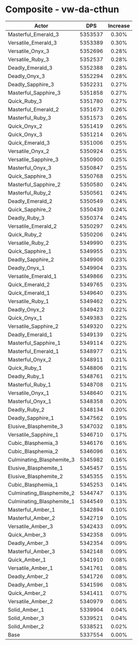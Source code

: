 # Composite - vw-da-cthun
| Actor | DPS | Increase |
|---|:---:|:---:|
|Masterful_Emerald_3|5353537|0.30%|
|Versatile_Emerald_3|5353389|0.30%|
|Versatile_Onyx_3|5352696|0.28%|
|Versatile_Ruby_3|5352537|0.28%|
|Deadly_Emerald_3|5352388|0.28%|
|Deadly_Onyx_3|5352294|0.28%|
|Deadly_Sapphire_3|5352231|0.27%|
|Masterful_Sapphire_3|5351858|0.27%|
|Quick_Ruby_3|5351780|0.27%|
|Masterful_Emerald_2|5351673|0.26%|
|Masterful_Ruby_3|5351573|0.26%|
|Quick_Onyx_2|5351419|0.26%|
|Quick_Onyx_3|5351214|0.26%|
|Quick_Emerald_3|5351006|0.25%|
|Versatile_Onyx_2|5350924|0.25%|
|Versatile_Sapphire_3|5350900|0.25%|
|Masterful_Onyx_3|5350847|0.25%|
|Quick_Sapphire_3|5350768|0.25%|
|Masterful_Sapphire_2|5350580|0.24%|
|Masterful_Ruby_2|5350561|0.24%|
|Deadly_Emerald_2|5350549|0.24%|
|Quick_Sapphire_2|5350439|0.24%|
|Deadly_Ruby_3|5350374|0.24%|
|Versatile_Emerald_2|5350297|0.24%|
|Quick_Ruby_2|5350206|0.24%|
|Versatile_Ruby_2|5349990|0.23%|
|Quick_Sapphire_1|5349955|0.23%|
|Deadly_Sapphire_2|5349906|0.23%|
|Deadly_Onyx_1|5349904|0.23%|
|Versatile_Emerald_1|5349866|0.23%|
|Quick_Emerald_2|5349765|0.23%|
|Quick_Emerald_1|5349640|0.23%|
|Versatile_Ruby_1|5349462|0.22%|
|Deadly_Onyx_2|5349423|0.22%|
|Quick_Onyx_1|5349383|0.22%|
|Versatile_Sapphire_2|5349320|0.22%|
|Deadly_Emerald_1|5349139|0.22%|
|Masterful_Sapphire_1|5349114|0.22%|
|Masterful_Emerald_1|5348977|0.21%|
|Masterful_Onyx_2|5348911|0.21%|
|Quick_Ruby_1|5348806|0.21%|
|Deadly_Ruby_1|5348761|0.21%|
|Masterful_Ruby_1|5348708|0.21%|
|Versatile_Onyx_1|5348640|0.21%|
|Masterful_Onyx_1|5348358|0.20%|
|Deadly_Ruby_2|5348134|0.20%|
|Deadly_Sapphire_1|5347562|0.19%|
|Elusive_Blasphemite_3|5347032|0.18%|
|Versatile_Sapphire_1|5346710|0.17%|
|Cubic_Blasphemia_3|5346176|0.16%|
|Cubic_Blasphemia_2|5346096|0.16%|
|Culminating_Blasphemite_3|5345982|0.16%|
|Elusive_Blasphemite_1|5345457|0.15%|
|Elusive_Blasphemite_2|5345355|0.15%|
|Cubic_Blasphemia_1|5345253|0.14%|
|Culminating_Blasphemite_2|5344747|0.13%|
|Culminating_Blasphemite_1|5344549|0.13%|
|Masterful_Amber_1|5342894|0.10%|
|Masterful_Amber_2|5342719|0.10%|
|Versatile_Amber_3|5342433|0.09%|
|Quick_Amber_3|5342358|0.09%|
|Deadly_Amber_3|5342354|0.09%|
|Masterful_Amber_3|5342148|0.09%|
|Quick_Amber_1|5341910|0.08%|
|Versatile_Amber_1|5341761|0.08%|
|Deadly_Amber_2|5341726|0.08%|
|Deadly_Amber_1|5341596|0.08%|
|Quick_Amber_2|5341411|0.07%|
|Versatile_Amber_2|5340979|0.06%|
|Solid_Amber_1|5339904|0.04%|
|Solid_Amber_3|5339521|0.04%|
|Solid_Amber_2|5338521|0.02%|
|Base|5337554|0.00%|
